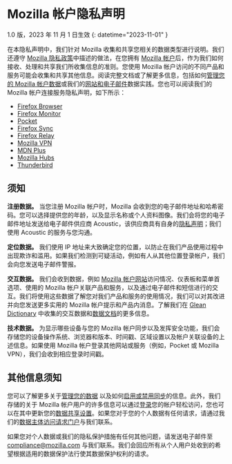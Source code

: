 ﻿# Mozilla 帐户隐私声明

1.0 版，2023 年 11 月 1 日生效
{: datetime="2023-11-01" }

在本隐私声明中，我们针对 Mozilla 收集和共享您相关的数据类型进行说明。我们还遵守 [Mozilla 隐私政策](https://www.mozilla.org/privacy/)中描述的做法，在您拥有 [Mozilla 帐户](https://accounts.firefox.com/)后，作为我们如何接收、处理和共享我们所收集信息的准则。您使用 Mozilla 帐户访问的不同产品和服务可能会收集和共享其他信息。阅读完整文档或了解更多信息，包括如何[管理您的 Mozilla 帐户数据](https://support.mozilla.org/kb/firefox-accounts-managing-account-data)或我们的[网站和电子邮件](https://www.mozilla.org/privacy/websites/)数据实践。您也可以阅读我们的 Mozilla 帐户连接服务隐私声明，如下所示：

- [Firefox Browser](https://www.mozilla.org/privacy/firefox/)
- [Firefox Monitor](https://www.mozilla.org/privacy/firefox-monitor)
- [Pocket](https://getpocket.com/privacy/)
- [Firefox Sync](https://www.mozilla.org/privacy/firefox/#sync)
- [Firefox Relay](https://www.mozilla.org/privacy/firefox-relay/)
- [Mozilla VPN](https://www.mozilla.org/privacy/mozilla-vpn/)
- [MDN Plus](https://www.mozilla.org/privacy/mdn-plus/)
- [Mozilla Hubs](https://www.mozilla.org/privacy/hubs/)
- [Thunderbird](https://www.mozilla.org/privacy/thunderbird/)

## 须知

__注册数据。__ 当您注册 Mozilla 帐户时，Mozilla 会收到您的电子邮件地址和哈希密码。您可以选择提供您的年龄，以及显示名称或个人资料图像。我们会将您的电子邮件地址发送给电子邮件供应商 Acoustic，该供应商具有自身的[隐私声明](https://acoustic.com/privacy-notice/)；我们使用 Acoustic 的服务与您沟通。

__定位数据。__ 我们使用 IP 地址来大致确定您的位置，以防止在我们产品使用过程中出现欺诈和滥用。如果我们检测到可疑活动，例如有人从其他位置登录帐户，我们会向您发送电子邮件警报。 

__交互数据。__ 我们会收到数据，例如 [Mozilla 帐户网站](https://accounts.firefox.com/)访问情况、仪表板和菜单首选项、使用的 Mozilla 帐户关联产品和服务，以及通过电子邮件和短信进行的交互。我们将使用这些数据了解您对我们产品和服务的使用情况，我们可以对其改进并向您发送更多实用的 Mozilla 帐户提示和产品内消息。了解我们在 [Glean Dictionary](https://dictionary.telemetry.mozilla.org/apps/accounts_frontend) 中收集的交互数据和[数据文档](https://docs.telemetry.mozilla.org/datasets/fxa)的更多信息。

__技术数据。__ 为显示哪些设备与您的 Mozilla 帐户同步以及发挥安全功能，我们会存储您的设备操作系统、浏览器和版本、时间戳、区域设置以及帐户关联设备的上述信息。如果使用 Mozilla 帐户登录其他网站或服务（例如，Pocket 或 Mozilla VPN），我们会收到相应登录时间戳。

## 其他信息须知

您可以了解更多关于[管理您的数据](https://support.mozilla.org/kb/firefox-accounts-managing-account-data) 以及如何[启用或禁用同步](https://support.mozilla.org/kb/how-do-i-set-sync-my-computer)的信息。此外，我们存储的关于 Mozilla 帐户用户的许多信息可以通过[登录](https://accounts.firefox.com/signin)您的帐户轻松访问，您也可以在其中更新您的[数据共享设置](https://accounts.firefox.com/settings/)。如果您对于您的个人数据有任何请求，请通过我们的[数据主体访问请求门户](https://privacyportal.onetrust.com/webform/1350748f-7139-405c-8188-22740b3b5587/4ba08202-2ede-4934-a89e-f0b0870f95f0)与我们联系。

如果您对个人数据或我们的隐私保护措施有任何其他问题，请发送电子邮件至 compliance@mozilla.com 与我们联系。我们会回应所有从个人用户处收到的希望根据适用的数据保护法行使其数据保护权利的请求。
